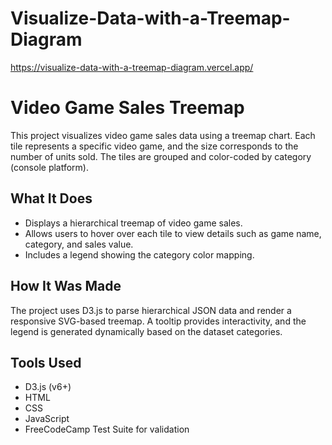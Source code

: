 # Visualize-Data-with-a-Treemap-Diagram
https://visualize-data-with-a-treemap-diagram.vercel.app/
# Video Game Sales Treemap

This project visualizes video game sales data using a treemap chart. Each tile represents a specific video game, and the size corresponds to the number of units sold. The tiles are grouped and color-coded by category (console platform).

## What It Does

- Displays a hierarchical treemap of video game sales.
- Allows users to hover over each tile to view details such as game name, category, and sales value.
- Includes a legend showing the category color mapping.

## How It Was Made

The project uses D3.js to parse hierarchical JSON data and render a responsive SVG-based treemap. A tooltip provides interactivity, and the legend is generated dynamically based on the dataset categories.

## Tools Used

- D3.js (v6+)
- HTML
- CSS
- JavaScript
- FreeCodeCamp Test Suite for validation
